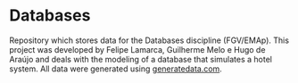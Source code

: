 # Databases

Repository which stores data for the Databases discipline (FGV/EMAp). This project was developed by Felipe Lamarca, Guilherme Melo e Hugo de Araújo and deals with the modeling of a database that simulates a hotel system. All data were generated using [generatedata.com](https://www.generatedata.com/).
